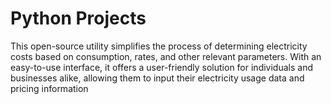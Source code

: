 # Python Projects
This open-source utility simplifies the process of determining electricity costs based on consumption, rates, and other relevant parameters. With an easy-to-use interface, it offers a user-friendly solution for individuals and businesses alike, allowing them to input their electricity usage data and pricing information
